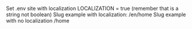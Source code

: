 Set .env site with localization
LOCALIZATION = true (remember that is a string not boolean)
Slug example with localization:
/en/home
Slug example with no localization
/home
